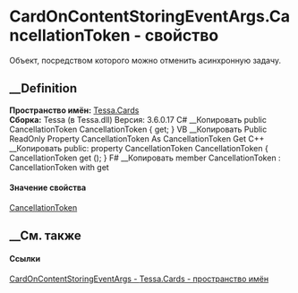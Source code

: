 # CardOnContentStoringEventArgs.CancellationToken - свойство
Объект, посредством которого можно отменить асинхронную задачу.
## __Definition
 **Пространство имён:** [Tessa.Cards](N_Tessa_Cards.htm)  
 **Сборка:** Tessa (в Tessa.dll) Версия: 3.6.0.17
C# __Копировать
     public CancellationToken CancellationToken { get; }
VB __Копировать
     Public ReadOnly Property CancellationToken As CancellationToken
    	Get
C++ __Копировать
     public:
    property CancellationToken CancellationToken {
    	CancellationToken get ();
    }
F# __Копировать
     member CancellationToken : CancellationToken with get
#### Значение свойства
[CancellationToken](https://learn.microsoft.com/dotnet/api/system.threading.cancellationtoken)
##  __См. также
#### Ссылки
[CardOnContentStoringEventArgs -
](T_Tessa_Cards_CardOnContentStoringEventArgs.htm)
[Tessa.Cards - пространство имён](N_Tessa_Cards.htm)
